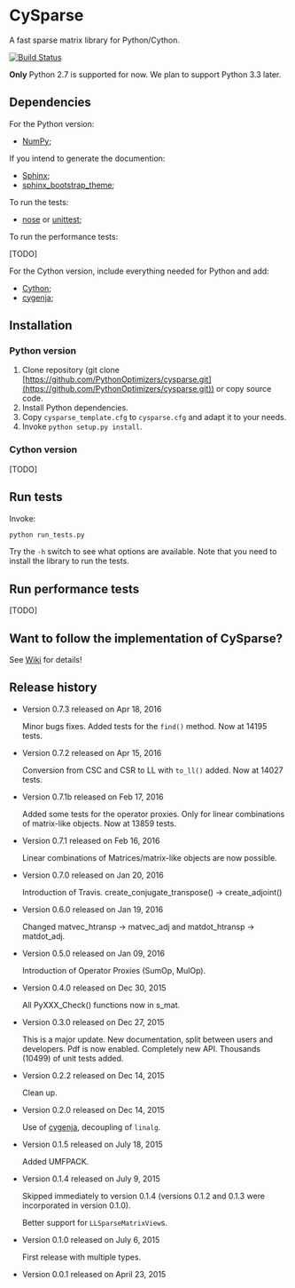 # CySparse

A fast sparse matrix library for Python/Cython.

[![Build Status](https://travis-ci.com/PythonOptimizers/cysparse.svg?token=ydgwcgKueSZx3k7qYsxd&branch=develop)](https://travis-ci.com/PythonOptimizers/cysparse)


**Only** Python 2.7 is supported for now. We plan to support Python 3.3 later.
 
## Dependencies

For the Python version:

- [NumPy](http://www.numpy.org/);

If you intend to generate the documention:

- [Sphinx](http://www.sphinx-doc.org/en/stable/);
- [sphinx_bootstrap_theme](https://ryan-roemer.github.io/sphinx-bootstrap-theme/README.html);

To run the tests:

- [nose](http://nose.readthedocs.org/en/latest/) or [unittest](https://docs.python.org/2/library/unittest.html);

To run the performance tests:

[TODO]

For the Cython version, include everything needed for Python and add:

- [Cython](http://cython.org/);
- [cygenja](https://github.com/PythonOptimizers/cygenja);

## Installation

### Python version

1. Clone repository (git clone [https://github.com/PythonOptimizers/cysparse.git](https://github.com/PythonOptimizers/cysparse.git)) or copy source code.
2. Install Python dependencies.
3. Copy `cysparse_template.cfg` to `cysparse.cfg` and adapt it to your needs.
4. Invoke `python setup.py install`. 


### Cython version

[TODO]

## Run tests

Invoke:

```bash
python run_tests.py
```

Try the ``-h`` switch to see what options are available. Note that you need to install the library to run the tests.

## Run performance tests

[TODO]

## Want to follow the implementation of CySparse?

See [Wiki](https://github.com/Funartech/cysparse/wiki) for details!

## Release history

- Version 0.7.3 released on Apr 18, 2016

  Minor bugs fixes. Added tests for the `find()` method. Now at 14195 tests.
  
- Version 0.7.2 released on Apr 15, 2016

  Conversion from CSC and CSR to LL with `to_ll()` added. Now at 14027 tests.
    
- Version 0.7.1b released on Feb 17, 2016

  Added some tests for the operator proxies. Only for linear combinations of matrix-like objects. Now at 13859 tests.

- Version 0.7.1 released on Feb 16, 2016
  
  Linear combinations of Matrices/matrix-like objects are now possible.
  
- Version 0.7.0 released on Jan 20, 2016

  Introduction of Travis.
  create_conjugate_transpose() -> create_adjoint()
  
- Version 0.6.0 released on Jan 19, 2016

  Changed matvec_htransp -> matvec_adj and matdot_htransp -> matdot_adj.
  
- Version 0.5.0 released on Jan 09, 2016

  Introduction of Operator Proxies (SumOp, MulOp).
    
- Version 0.4.0 released on Dec 30, 2015

  All PyXXX_Check() functions now in s_mat.
  
- Version 0.3.0 released on Dec 27, 2015

  This is a major update.
  New documentation, split between users and developers. Pdf is now enabled.
  Completely new API.
  Thousands (10499) of unit tests added.
  
- Version 0.2.2 released on Dec 14, 2015

  Clean up.
  
- Version 0.2.0 released on Dec 14, 2015

  Use of [cygenja](https://github.com/PythonOptimizers/cygenja), decoupling of ``linalg``.
  
- Version 0.1.5 released on July 18, 2015

  Added UMFPACK.

- Version 0.1.4 released on July 9, 2015

  Skipped immediately to version 0.1.4 (versions 0.1.2 and 0.1.3 were incorporated in version 0.1.0).

  Better support for `LLSparseMatrixView`s.

- Version 0.1.0 released on July 6, 2015

  First release with multiple types.

- Version 0.0.1 released on April 23, 2015

